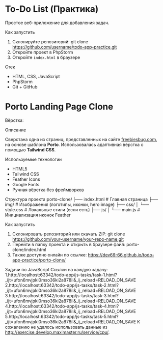 # To-Do List (Практика)

Простое веб-приложение для добавления задач.

Как запустить

1. Склонируйте репозиторий:
   git clone https://github.com/username/todo-app-practice.git
2. Откройте проект в PhpStorm
3. Откройте `index.html` в браузере

Стек
- HTML, CSS, JavaScript
- PhpStorm
- Git + GitHub
# Porto Landing Page Clone

Вёрстка:

Описание

Сверстана одна из страниц, представленных на сайте [freebiesbug.com](https://freebiesbug.com), на основе шаблона **Porto**. Использовалась адаптивная вёрстка с помощью **Tailwind CSS**.

Используемые технологии
- HTML5
- Tailwind CSS
- Feather Icons
- Google Fonts
- Ручная вёрстка без фреймворков

Структура проекта
porto-clone/
├── index.html # Главная страница
├── img/ # Изображения (логотипы, иконки, hero image)
├── css/
│ └── style.css # Локальные стили (если есть)
├── js/
│ └── main.js # Инициализация иконок Feather

Как запустить

1. Склонировать репозиторий или скачать ZIP:
   git clone https://github.com/your-username/your-repo-name.git
2. Перейти в папку проекта и открыть в браузере файл:
porto-clone/index.html
3. Также доступно онлайн по ссылке:
https://dev66-66.github.io/todo-app-practice/porto-clone/

Задачи по JavaScript
Ссылки на каждую задачу:
1.http://localhost:63342/todo-app/js-tasks/task-1.html?_ijt=ufon6mvjpkl0mso36ki2a878il&_ij_reload=RELOAD_ON_SAVE
2.http://localhost:63342/todo-app/js-tasks/task-2.html?_ijt=ufon6mvjpkl0mso36ki2a878il&_ij_reload=RELOAD_ON_SAVE
3.http://localhost:63342/todo-app/js-tasks/task-3.html?_ijt=ufon6mvjpkl0mso36ki2a878il&_ij_reload=RELOAD_ON_SAVE
4.http://localhost:63342/todo-app/js-tasks/task-4.html?_ijt=ufon6mvjpkl0mso36ki2a878il&_ij_reload=RELOAD_ON_SAVE
5.http://localhost:63342/todo-app/js-tasks/task-5.html?_ijt=ufon6mvjpkl0mso36ki2a878il&_ij_reload=RELOAD_ON_SAVE
К сожалению не удалось использовать данные из http://exercise.develop.maximaster.ru/service/cpu/.

